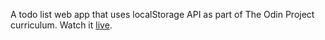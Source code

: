 A todo list web app that uses localStorage API as part of The Odin Project curriculum. Watch it [live](https://diegogo69.github.io/todo_app/).